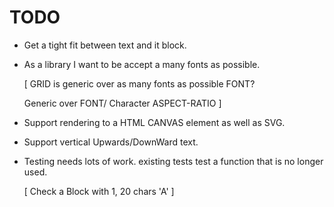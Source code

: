 # TODO

* Get a tight fit between text and it block.

* As a library I want to be accept a many fonts as possible.

  [
    GRID is generic over as many fonts as possible FONT?

    Generic over FONT/ Character ASPECT-RATIO
  ]

* Support rendering to a HTML CANVAS element as well as SVG.

* Support vertical Upwards/DownWard text.

* Testing needs lots of work.
  existing tests test a function that is no longer used.

   [ Check a Block with 1, 20 chars 'A' ]